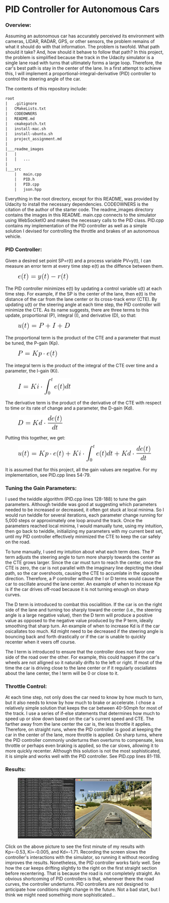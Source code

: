 # PID Controller for Autonomous Cars
### Overview:
Assuming an autonomous car has accurately perceived its environment with cameras, LIDAR, RADAR, GPS, or other sensors, the problem remains of what it should do with that information. The problem is twofold. What path should it take? And, how should it behave to follow that path? In this project, the problem is simplified because the track in the Udacity simulator is a single lane road with turns that ultimately forms a large loop. Therefore, the car's best path is stay in the center of the lane. In a first attempt to achieve this, I will implement a proportional-integral-derivative (PID) controller to control the steering angle of the car. 

The contents of this repository include:
```
root
|   .gitignore
|   CMakeLists.txt
|   CODEOWNERS
|   README.md
|   cmakepatch.txt
|   install-mac.sh
|   install-ubuntu.sh
|   project_assignment.md
|
|___readme_images
|   |   
|   |   ...
|   
|___src
    |   main.cpp
    |   PID.h
    |   PID.cpp
    |   json.hpp
```

Everything in the root directory, except for this README, was provided by Udacity to install the necessary dependencies. CODEOWNERS is the citation of the author of the starter code. The readme_images directory contains the images in this README. main.cpp connects to the simulator using WebSocketIO and makes the necessary calls to the PID class. PID.cpp contains my implementation of the PID controller as well as a simple solution I devised for controlling the throttle and brakes of an autonomous vehicle.

### PID Controller:
Given a desired set point SP=r(t) and a process variable PV=y(t), I can measure an error term at every time step e(t) as the diffence between them. 
 
 <figure>
  <img src="readme_images/CTE.png"/>
</figure>
 <p></p>
 
The PID controller minimizes e(t) by updating a control variable u(t) at each time step. For example, if the SP is the center of the lane, then e(t) is the distance of the car from the lane center or its cross-track error (CTE). By updating u(t) or the steering angle at each time step, the PID controller will minimize the CTE. As its name suggests, there are three terms to this update, proportional (P), integral (I), and derivative (D), so that:
 
 <figure>
  <img src="readme_images/PID.png"/>
</figure>
 <p></p>
 
 The proportional term is the product of the CTE and a parameter that must be tuned, the P-gain (Kp).
 
 <figure>
  <img src="readme_images/P.png"/>
</figure>
 <p></p>
 
 The integral term is the product of the integral of the CTE over time and a parameter, the I-gain (Ki).
 
 <figure>
  <img src="readme_images/I.png"/>
</figure>
 <p></p>
 
 The derivative term is the product of the derivative of the CTE with respect to time or its rate of change and a parameter, the D-gain (Kd).
 
 <figure>
  <img src="readme_images/D.png"/>
</figure>
 <p></p>
 Putting this together, we get:
  <figure>
  <img src="readme_images/PIDcomplete.png"/>
</figure>
 <p></p>
 
It is assumed that for this project, all the gain values are negative. For my implementation, see PID.cpp lines 54-79.

### Tuning the Gain Parameters:
I used the twiddle algorithm (PID.cpp lines 128-188) to tune the gain parameters. Although twiddle was good at suggesting which parameters needed to be increased or decreased, it often got stuck at local minima. So I would run twiddle for several iterations, each parameter change running for 5,000 steps or approximately one loop around the track. Once the parameters reached local minima, I would manually tune, using my intuition, then go back to twiddle, initializing my parameters with my current best set, until my PID controller effectively minimized the CTE to keep the car safely on the road. 

To tune manually, I used my intuition about what each term does. The P term adjusts the steering angle to turn more sharply towards the center as the CTE grows larger. Since the car must turn to reach the center, once the CTE is zero, the car is not parallel with the imaginary line depicting the ideal path, so the car overshoots, causing the CTE to accumlate in the opposite direction. Therefore, a P controller without the I or D terms would cause the car to oscillate around the lane center. An example of when to increase Kp is if the car drives off-road because it is not turning enough on sharp curves.

The D term is introduced to combat this osciallition. If the car is on the right side of the lane and turning too sharply toward the center (i.e., the steering angle is a large negative value), then the D term will produce a positive value as opposed to the negative value produced by the P term, ideally smoothing that sharp turn. An example of when to increase Kd is if the car osicallates too much. Kd might need to be decreased if the steering angle is bouncing back and forth drastically or if the car is unable to quickly recenter when it veers off course.

The I term is introduced to ensure that the controller does not favor one side of the road over the other. For example, this could happen if the car's wheels are not alligned so it naturally drifts to the left or right. If most of the time the car is driving close to the lane center or if it regularly osciallates about the lane center, the I term will be 0 or close to it.

### Throttle Control:
At each time step, not only does the car need to know by how much to turn, but it also needs to know by how much to brake or accelerate. I chose a relatively simple solution that keeps the car between 40-50mph for most of the track. I use a series of if-else statements that determines how much to speed up or slow down based on the car's current speed and CTE. The farther away from the lane center the car is, the less throttle it applies. Therefore, on straight runs, where the PID controller is good at keeping the car in the center of the lane, more throttle is applied. On sharp turns, where the PID controller commonly underturns then overturns to compensate, less throttle or perhaps even braking is applied, so the car slows, allowing it to more quickly recenter. Although this solution is not the most sophisticated, it is simple and works well with the PID controller. See PID.cpp lines 81-118.

### Results:
 <figure>
  <a href="https://www.youtube.com/watch?v=9eERXKn2QGY">
  <img src="readme_images/youtube.png"/>
</figure>
</a>
 <p></p>
 
Click on the above picture to see the first minute of my results with Kp=-0.53, Ki=-0.005, and Kd=-1.71. Recording the screen slows the controller's interactions with the simulator, so running it without recording improves the results. Nonetheless, the PID controller works fairly well. See how the car keeps drifting slightly to the right on the first straight section before recentering. That is because the road is not completely straight. An obvious shortcoming of PID controllers is that, whenever there the road curves, the controller underturns. PID controllers are not designed to anticipate how conditions might change in the future. Not a bad start, but I think we might need something more sophisticated...

